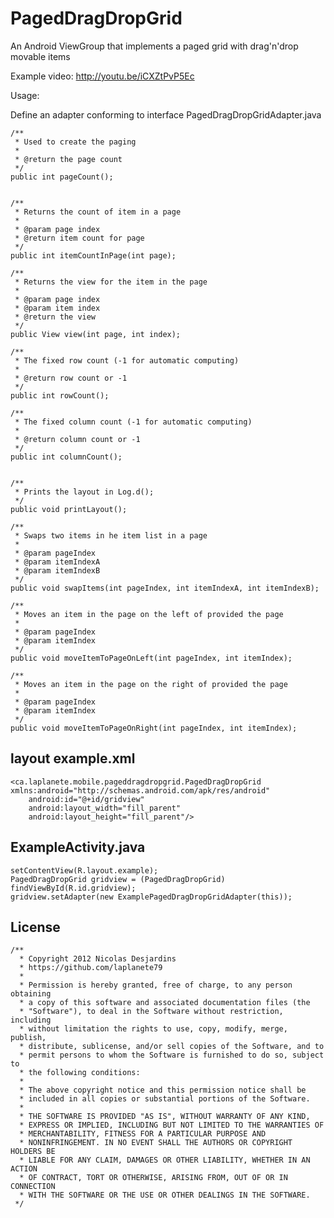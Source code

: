 PagedDragDropGrid
=================

An Android ViewGroup that implements a paged grid with drag'n'drop movable items

Example video: http://youtu.be/iCXZtPvP5Ec

Usage:

Define an adapter conforming to interface PagedDragDropGridAdapter.java

    /**
	 * Used to create the paging
	 * 
	 * @return the page count
	 */
	public int pageCount();
	

	/**
	 * Returns the count of item in a page
	 * 
	 * @param page index
	 * @return item count for page
	 */
	public int itemCountInPage(int page);
	
	/**
	 * Returns the view for the item in the page
	 * 
	 * @param page index
	 * @param item index
	 * @return the view 
	 */
	public View view(int page, int index);
	
	/**
	 * The fixed row count (-1 for automatic computing)
	 * 
	 * @return row count or -1
	 */
	public int rowCount();
	
	/**
	 * The fixed column count (-1 for automatic computing)
	 * 
	 * @return column count or -1
	 */
	public int columnCount();

	
	/**
	 * Prints the layout in Log.d();
	 */
	public void printLayout();

	/**
	 * Swaps two items in he item list in a page
	 * 
	 * @param pageIndex
	 * @param itemIndexA
	 * @param itemIndexB
	 */
	public void swapItems(int pageIndex, int itemIndexA, int itemIndexB);

	/**
	 * Moves an item in the page on the left of provided the page
	 * 
	 * @param pageIndex
	 * @param itemIndex
	 */
	public void moveItemToPageOnLeft(int pageIndex, int itemIndex);

	/**
	 * Moves an item in the page on the right of provided the page
	 * 
	 * @param pageIndex
	 * @param itemIndex
	 */
	public void moveItemToPageOnRight(int pageIndex, int itemIndex);
	

layout example.xml
----------
	<ca.laplanete.mobile.pageddragdropgrid.PagedDragDropGrid xmlns:android="http://schemas.android.com/apk/res/android"
    	android:id="@+id/gridview"
    	android:layout_width="fill_parent"
    	android:layout_height="fill_parent"/>
    
    
ExampleActivity.java
-------------
	setContentView(R.layout.example);
	PagedDragDropGrid gridview = (PagedDragDropGrid) findViewById(R.id.gridview);		
	gridview.setAdapter(new ExamplePagedDragDropGridAdapter(this));

License
-------

	/**
 	  * Copyright 2012 Nicolas Desjardins  
 	  * https://github.com/laplanete79
 	  * 
 	  * Permission is hereby granted, free of charge, to any person obtaining
 	  * a copy of this software and associated documentation files (the
 	  * "Software"), to deal in the Software without restriction, including
 	  * without limitation the rights to use, copy, modify, merge, publish,
 	  * distribute, sublicense, and/or sell copies of the Software, and to
 	  * permit persons to whom the Software is furnished to do so, subject to
 	  * the following conditions:
 	  * 
 	  * The above copyright notice and this permission notice shall be
 	  * included in all copies or substantial portions of the Software.
 	  * 
 	  * THE SOFTWARE IS PROVIDED "AS IS", WITHOUT WARRANTY OF ANY KIND,
 	  * EXPRESS OR IMPLIED, INCLUDING BUT NOT LIMITED TO THE WARRANTIES OF
 	  * MERCHANTABILITY, FITNESS FOR A PARTICULAR PURPOSE AND
	  * NONINFRINGEMENT. IN NO EVENT SHALL THE AUTHORS OR COPYRIGHT HOLDERS BE
 	  * LIABLE FOR ANY CLAIM, DAMAGES OR OTHER LIABILITY, WHETHER IN AN ACTION
 	  * OF CONTRACT, TORT OR OTHERWISE, ARISING FROM, OUT OF OR IN CONNECTION
 	  * WITH THE SOFTWARE OR THE USE OR OTHER DEALINGS IN THE SOFTWARE.
	 */
